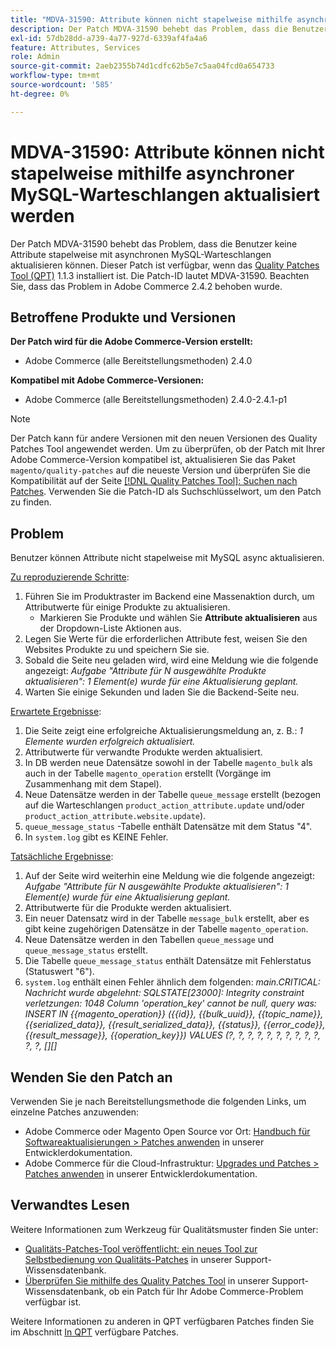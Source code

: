 ```yaml
---
title: "MDVA-31590: Attribute können nicht stapelweise mithilfe asynchroner MySQL-Warteschlangen aktualisiert werden"
description: Der Patch MDVA-31590 behebt das Problem, dass die Benutzer keine Attribute stapelweise mit asynchronen MySQL-Warteschlangen aktualisieren können. Dieser Patch ist verfügbar, wenn das [Quality Patches Tool (QPT)](/help/announcements/adobe-commerce-announcements/magento-quality-patches-released-new-tool-to-self-serve-quality-patches.md) 1.1.3 installiert ist. Die Patch-ID lautet MDVA-31590. Beachten Sie, dass das Problem in Adobe Commerce 2.4.2 behoben wurde.
exl-id: 57db28dd-a739-4a77-927d-6339af4fa4a6
feature: Attributes, Services
role: Admin
source-git-commit: 2aeb2355b74d1cdfc62b5e7c5aa04fcd0a654733
workflow-type: tm+mt
source-wordcount: '585'
ht-degree: 0%

---
```


# MDVA-31590: Attribute können nicht stapelweise mithilfe asynchroner MySQL-Warteschlangen aktualisiert werden

Der Patch MDVA-31590 behebt das Problem, dass die Benutzer keine Attribute stapelweise mit asynchronen MySQL-Warteschlangen aktualisieren können. Dieser Patch ist verfügbar, wenn das [Quality Patches Tool (QPT)](/help/announcements/adobe-commerce-announcements/magento-quality-patches-released-new-tool-to-self-serve-quality-patches.md) 1.1.3 installiert ist. Die Patch-ID lautet MDVA-31590. Beachten Sie, dass das Problem in Adobe Commerce 2.4.2 behoben wurde.

## Betroffene Produkte und Versionen

**Der Patch wird für die Adobe Commerce-Version erstellt:**

* Adobe Commerce (alle Bereitstellungsmethoden) 2.4.0

**Kompatibel mit Adobe Commerce-Versionen:**

* Adobe Commerce (alle Bereitstellungsmethoden) 2.4.0-2.4.1-p1

>[!NOTE]
>
>Der Patch kann für andere Versionen mit den neuen Versionen des Quality Patches Tool angewendet werden. Um zu überprüfen, ob der Patch mit Ihrer Adobe Commerce-Version kompatibel ist, aktualisieren Sie das Paket `magento/quality-patches` auf die neueste Version und überprüfen Sie die Kompatibilität auf der Seite [[!DNL Quality Patches Tool]: Suchen nach Patches](https://experienceleague.adobe.com/tools/commerce-quality-patches/index.html). Verwenden Sie die Patch-ID als Suchschlüsselwort, um den Patch zu finden.

## Problem

Benutzer können Attribute nicht stapelweise mit MySQL async aktualisieren.

<u>Zu reproduzierende Schritte</u>:

1. Führen Sie im Produktraster im Backend eine Massenaktion durch, um Attributwerte für einige Produkte zu aktualisieren.
   * Markieren Sie Produkte und wählen Sie **Attribute aktualisieren** aus der Dropdown-Liste Aktionen aus.
1. Legen Sie Werte für die erforderlichen Attribute fest, weisen Sie den Websites Produkte zu und speichern Sie sie.
1. Sobald die Seite neu geladen wird, wird eine Meldung wie die folgende angezeigt:
   *Aufgabe &quot;Attribute für N ausgewählte Produkte aktualisieren&quot;: 1 Element(e) wurde für eine Aktualisierung geplant.*
1. Warten Sie einige Sekunden und laden Sie die Backend-Seite neu.

<u>Erwartete Ergebnisse</u>:

1. Die Seite zeigt eine erfolgreiche Aktualisierungsmeldung an, z. B.: *1 Elemente wurden erfolgreich aktualisiert.*
1. Attributwerte für verwandte Produkte werden aktualisiert.
1. In DB werden neue Datensätze sowohl in der Tabelle `magento_bulk` als auch in der Tabelle `magento_operation` erstellt (Vorgänge im Zusammenhang mit dem Stapel).
1. Neue Datensätze werden in der Tabelle `queue_message` erstellt (bezogen auf die Warteschlangen `product_action_attribute.update` und/oder `product_action_attribute.website.update`).
1. `queue_message_status` -Tabelle enthält Datensätze mit dem Status &quot;4&quot;.
1. In `system.log` gibt es KEINE Fehler.

<u>Tatsächliche Ergebnisse</u>:

1. Auf der Seite wird weiterhin eine Meldung wie die folgende angezeigt:
   *Aufgabe &quot;Attribute für N ausgewählte Produkte aktualisieren&quot;: 1 Element(e) wurde für eine Aktualisierung geplant.*
1. Attributwerte für die Produkte werden aktualisiert.
1. Ein neuer Datensatz wird in der Tabelle `message_bulk` erstellt, aber es gibt keine zugehörigen Datensätze in der Tabelle `magento_operation`.
1. Neue Datensätze werden in den Tabellen `queue_message` und `queue_message_status` erstellt.
1. Die Tabelle `queue_message_status` enthält Datensätze mit Fehlerstatus (Statuswert &quot;6&quot;).
1. `system.log` enthält einen Fehler ähnlich dem folgenden:
   *main.CRITICAL: Nachricht wurde abgelehnt: SQLSTATE[23000]: Integrity constraint verletzungen: 1048 Column &#39;operation_key&#39; cannot be null, query was: INSERT IN {{magento_operation}} ({{id}}, {{bulk_uuid}}, {{topic_name}}, {{serialized_data}}, {{result_serialized_data}}, {{status}}, {{error_code}}, {{result_message}}, {{operation_key}}) VALUES (?, ?, ?, ?, ?, ?, ?, ?, ?, ?, ?, ?, [][]*

## Wenden Sie den Patch an

Verwenden Sie je nach Bereitstellungsmethode die folgenden Links, um einzelne Patches anzuwenden:

* Adobe Commerce oder Magento Open Source vor Ort: [Handbuch für Softwareaktualisierungen > Patches anwenden](https://experienceleague.adobe.com/en/docs/commerce-operations/tools/quality-patches-tool/usage) in unserer Entwicklerdokumentation.
* Adobe Commerce für die Cloud-Infrastruktur: [Upgrades und Patches > Patches anwenden](https://experienceleague.adobe.com/en/docs/commerce-cloud-service/user-guide/develop/upgrade/apply-patches) in unserer Entwicklerdokumentation.

## Verwandtes Lesen

Weitere Informationen zum Werkzeug für Qualitätsmuster finden Sie unter:

* [Qualitäts-Patches-Tool veröffentlicht: ein neues Tool zur Selbstbedienung von Qualitäts-Patches](/help/announcements/adobe-commerce-announcements/magento-quality-patches-released-new-tool-to-self-serve-quality-patches.md) in unserer Support-Wissensdatenbank.
* [Überprüfen Sie mithilfe des Quality Patches Tool](/help/support-tools/patches-available-in-qpt-tool/check-patch-for-magento-issue-with-magento-quality-patches.md) in unserer Support-Wissensdatenbank, ob ein Patch für Ihr Adobe Commerce-Problem verfügbar ist.

Weitere Informationen zu anderen in QPT verfügbaren Patches finden Sie im Abschnitt [In QPT](https://support.magento.com/hc/en-us/sections/360010506631-Patches-available-in-MQP-tool-) verfügbare Patches.
